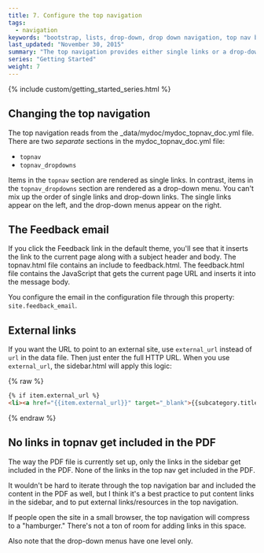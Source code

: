 ```yaml
---
title: 7. Configure the top navigation
tags: 
  - navigation
keywords: "bootstrap, lists, drop-down, drop down navigation, top nav bar, topnav"
last_updated: "November 30, 2015"
summary: "The top navigation provides either single links or a drop-down menu. There are some other features, such as a feedback email, custom menu, and popout link."
series: "Getting Started"
weight: 7
---
```


{% include custom/getting_started_series.html %}

## Changing the top navigation

The top navigation reads from the \_data/mydoc/mydoc_topnav_doc.yml file. There are two *separate* sections in the mydoc_topnav_doc.yml file:

* `topnav`
* `topnav_dropdowns`

Items in the `topnav` section are rendered as single links. In contrast, items in the `topnav_dropdowns` section are rendered as a drop-down menu. You can't mix up the order of single links and drop-down links. The single links appear on the left, and the drop-down menus appear on the right.

## The Feedback email

If you click the Feedback link in the default theme, you'll see that it inserts the link to the current page along with a subject header and body. The topnav.html file contains an include to feedback.html. The feedback.html file contains the JavaScript that gets the current page URL and inserts it into the message body.

You configure the email in the configuration file through this property: `site.feedback_email`.

## External links

If you want the URL to point to an external site, use `external_url` instead of `url` in the data file. Then just enter the full HTTP URL. When you use `external_url`, the sidebar.html will apply this logic:

{% raw %}
```html
{% if item.external_url %}
<li><a href="{{item.external_url}}" target="_blank">{{subcategory.title}}</a></li>
```
{% endraw %}

## No links in topnav get included in the PDF

The way the PDF file is currently set up, only the links in the sidebar get included in the PDF. None of the links in the top nav get included in the PDF. 

It wouldn't be hard to iterate through the top navigation bar and included the content in the PDF as well, but I think it's a best practice to put content links in the sidebar, and to put external links/resources in the top navigation.

If people open the site in a small browser, the top navigation will compress to a "hamburger." There's not a ton of room for adding links in this space.

Also note that the drop-down menus have one level only.

